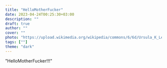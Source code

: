 ```yaml
---
title: "HelloMotherFucker"
date: 2023-04-24T00:25:30+03:00
description: ""
draft: true
author: ""
cover: ""
photo: "https://upload.wikimedia.org/wikipedia/commons/6/6d/Ursula_K_Le_Guin.JPG"
tags: [""]
theme: "dark"
---
```



"HelloMotherFucker!!!"
